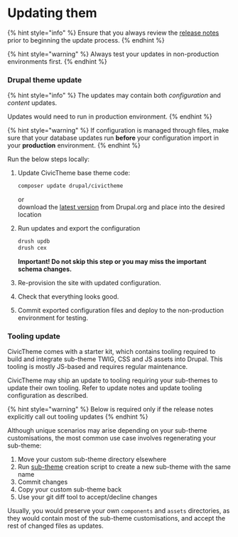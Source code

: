 # Updating them

{% hint style="info" %}
Ensure that you always review the [release notes](https://www.drupal.org/project/civictheme/releases) prior to beginning the update process.
{% endhint %}

{% hint style="warning" %}
Always test your updates in non-production environments first.
{% endhint %}

### Drupal theme update

{% hint style="info" %}
The updates may contain both _configuration_ and _content_ updates.

Updates would need to run in production environment.&#x20;
{% endhint %}

{% hint style="warning" %}
If configuration is managed through files, make sure that your database updates run **before** your configuration import in your **production** environment.
{% endhint %}

Run the below steps locally:

1.  Update CivicTheme base theme code:

    ```sh
    composer update drupal/civictheme
    ```

    or\
    download the [latest version](https://www.drupal.org/project/civictheme/releases) from Drupal.org and place into the desired location
2.  Run updates and export the configuration

    ```sh
    drush updb
    drush cex
    ```

    **Important! Do not skip this step or you may miss the important schema changes.**
3. Re-provision the site with updated configuration.
4. Check that everything looks good.
5. Commit exported configuration files and deploy to the non-production environment for testing.

### Tooling update

CivicTheme comes with a starter kit, which contains tooling required to build and integrate sub-theme TWIG, CSS and JS assets into Drupal. This tooling is mostly JS-based and requires regular maintenance.

CivicTheme may ship an update to tooling requiring your sub-themes to update their own tooling. Refer to update notes and update tooling configuration as described.

{% hint style="warning" %}
Below is required only if the release notes explicitly call out tooling updates
{% endhint %}

Although unique scenarios may arise depending on your sub-theme customisations, the most common use case involves regenerating your sub-theme:

1. Move your custom sub-theme directory elsewhere
2. Run [sub-theme](sub-theme.md) creation script to create a new sub-theme with the same name
3. Commit changes
4. Copy your custom sub-theme back
5. Use your git diff tool to accept/decline changes

Usually, you would preserve your own `components` and `assets` directories, as they would contain most of the sub-theme customisations, and accept the rest of changed files as updates.
